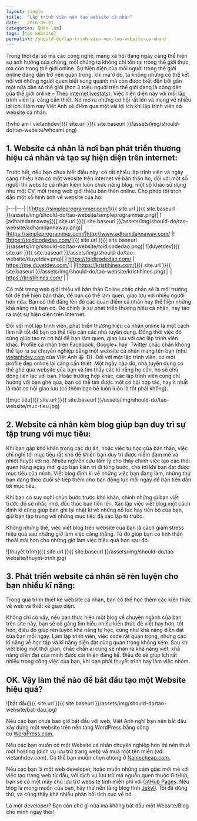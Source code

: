 ```yaml
---
layout: single
title:  "Lập trình viên nên tạo website cá nhân"
date:   2016-09-01
categories: [Nên làm]
tags: [tạo website]
permalink: /should-do/lap-trinh-vien-nen-tao-website-ca-nhan/
---
```



Trong thời đại số mà các công nghệ, mạng xã hội đang ngày càng thể hiện sự ảnh hưởng của chúng, mỗi chúng ta không chỉ tồn tại trong thế giới thực, mà còn trong thế giới online. Sự hiện diện của mỗi người trong thế giới online đang dần trở nên quan trọng, khi mà ở đó, ta không những có thể kết nối với những người quen biết xung quanh mà còn được biết đến bởi gần một nửa dân số thế giới (hơn 3 triệu người trên thế giới đang là công dân của thế giới online – Theo [internetlivestats](http://www.internetlivestats.com/internet-users/)). Việc hiện diện này với mỗi lập trình viên lại càng cần thiết. Nó mở ra những cơ hội rất lớn và mang về nhiều lợi ích. Hôm nay Việt Anh sẽ điểm qua một vài lợi ích khi lập trình viên có website cá nhân.

![who am i vietanhdev]({{ site.url }}{{ site.baseurl }}/assets/img/should-do/tao-website/whoami.png)

## 1. Website cá nhân là nơi bạn phát triển thương hiệu cá nhân và tạo sự hiện diện trên internet:

Trước hết, nếu bạn chưa biết điều này: có rất nhiều lập trình viên và ngày càng nhiều hơn có một website trên internet về bản thân họ, đối với một số người thì website cá nhân kiêm luôn chức năng blog, một số khác sử dụng như một CV, một trang web giới thiệu bản thân online. Cho phép tôi trích dẫn một số hình ảnh về website của họ:

|---|---|
|![https://simpleprogrammer.com/]({{ site.url }}{{ site.baseurl }}/assets/img/should-do/tao-website/simpleprogrammer.png)| ![adhamdannaway]({{ site.url }}{{ site.baseurl }}/assets/img/should-do/tao-website/adhamdannaway.png)|
|https://simpleprogrammer.com/|http://www.adhamdannaway.com/
|![https://toidicodedao.com/]({{ site.url }}{{ site.baseurl }}/assets/img/should-do/tao-website/toidicodedao.png)| ![duyetdev]({{ site.url }}{{ site.baseurl }}/assets/img/should-do/tao-website/duyetdev.png)|
| https://toidicodedao.com/ | https://me.duyetdev.com/ |
|![https://kristihines.com/]({{ site.url }}{{ site.baseurl }}/assets/img/should-do/tao-website/kristihines.png)||
| https://kristihines.com/ | |

Có một trang web giới thiệu về bản thân Online chắc chắn sẽ là môi trường tốt để thể hiện bản thân, để bạn có thể làm quen, giao lưu với nhiều người hơn nữa. Bạn có thể đăng lên đó các quan điểm cá nhân hay thể hiện những khả năng mà bạn có. Đó chính là sự phát triển thương hiệu cá nhân, hay tạo ra một sự hiện diện trên Internet.

Đối với một lập trình viên, phát triển thương hiệu cá nhân online là một cách làm rất tốt để bạn có thể tiếp cận các nhà tuyển dụng. Đồng thời việc đó cũng giúp tạo ra cơ hội để bạn làm quen, giao lưu với các lập trình viên khác. Profile cá nhân trên Facebook, Google+ hay  Twitter chắc chắn không thể tạo ra sự chuyên nghiệp bằng một website cá nhân mang tên bạn (như [vietanhdev.com](//vietanhdev.com) của Việt Anh 😀 :D). Đối với một lập trình viên, có một profile đẹp online lại càng cần thiết. Một ngày nào đó, nhà tuyển dụng có thể ghé qua website của bạn và tìm thấy các kĩ năng họ cần, họ sẽ chủ động liên lạc với bạn. Hoặc trường hợp khác, các lập trình viên cùng chí hướng với bạn ghé qua, bạn có thể tìm được một cơ hội hợp tác, hay ít nhất là một cơ hội giao lưu (có thêm bạn bè luôn luôn là tốt phải không).

![mục tiêu]({{ site.url }}{{ site.baseurl }}/assets/img/should-do/tao-website/muc-tieu.jpg)

## 2. Website cá nhân kèm blog giúp bạn duy trì sự tập trung với mục tiêu:

Khi bạn gặp khó khăn trong các dự án, hoặc việc tự học của bản thân, việc chỉ nghĩ tới mục tiêu rất khó để khiến bạn duy trì được niềm đam mê và nhiệt huyết với nó. Nhiều nghiên cứu tâm lý cho thấy chính việc tạo các thói quen hàng ngày mới giúp bạn kiên trì đi từng bước, cho tới khi bạn đạt được mục tiêu của mình. Viết blog định kì về những việc bạn đang làm, những thứ bạn đang theo đuổi sẽ tiếp thêm cho bạn động lực mỗi ngày để bạn tiến dần tới mục tiêu.

Khi bạn có suy nghĩ chùn bước trước khó khăn, chính những gì bạn viết trước đó sẽ nhắc nhở, đốc thúc bạn tiến lên. Xác lập việc viết blog một cách định kì cũng giúp bạn ghi lại nhật kí về những nỗ lực hay tiến bộ của bạn, giữ bạn tập trung với những mục tiêu đã xác lập từ trước.

Không những thế, việc viết blog trên website của bạn là cách giảm stress hiệu quả sau những giờ làm việc căng thẳng. Từ đó giúp bạn có tinh thần thoải mái hơn cho những giờ làm việc hiệu quả hơn sau đó.

![thuyết trình]({{ site.url }}{{ site.baseurl }}/assets/img/should-do/tao-website/thuyet-trinh.jpg)

## 3. Phát triển website cá nhân sẽ rèn luyện cho bạn nhiều kĩ năng:

Trong quá trình thiết kế website cá nhân, bạn có thể học thêm các kiến thức về web và thiết kế giao diện.

Không chỉ có vậy, nếu bạn thực hiện một blog về chuyên ngành của bạn trên site này, bạn sẽ cố gắng tìm hiểu nhiều kiến thức để viết hay hơn, tốt hơn, điều đó giúp rèn luyện khả năng tự học, cũng như khả năng diễn đạt của bạn mỗi ngày. Làm lập trình viên, việc code rất quan trọng, nhưng các kĩ năng về học tập và kĩ năng diễn đạt cũng quan trọng không kém. Sau khi viết blog một thời gian, chắc chắn ai cũng sẽ nhận ra khả năng viết, khả năng diễn đạt của mình được cải thiện đáng kể. Điều đó sẽ giúp ích rất nhiều trong công việc của bạn, khi bạn phải thuyết trình hay làm việc nhóm.


## OK. Vậy làm thế nào để bắt đầu tạo một Website hiệu quả?

![bắt đầu]({{ site.url }}{{ site.baseurl }}/assets/img/should-do/tao-website/bat-dau.jpg)

Nếu các bạn chưa bao giờ bắt đầu với web, Việt Anh nghĩ bạn nên bắt đầu xây dựng một website trên nền tảng WordPress bằng công cụ [WordPress.com.](https://wordpress.com/)

Nếu các bạn muốn có một Website cá nhân chuyên nghiệp hơn thì nên thuê một hosting (dịch vụ lưu trữ trang web) và mua một tên miền (vd: vietanhdev.com). Có thể bạn muốn chọn chúng ở [Namecheap.com.](https://www.namecheap.com/)

Nếu các bạn là một web developer, hoặc muốn những cảm giác mới mẻ với việc tạo trang web từ đầu, với dịch vụ lưu trữ mã nguồn quen thuộc GitHub, bạn sẽ có một máy chủ lưu trữ website tĩnh miễn phí với [GitHub Pages](https://pages.github.com/). Nếu blog là mong muốn của bạn, hãy thử nền tảng blog tĩnh [Jekyll](https://jekyllrb.com/). Tôi đã dùng thử, và cũng thấy khá nhiều phản hồi tích cực về nó.

Là một developer? Bạn còn chờ gì nữa mà không bắt đầu một Website/Blog cho mình ngay thôi!
